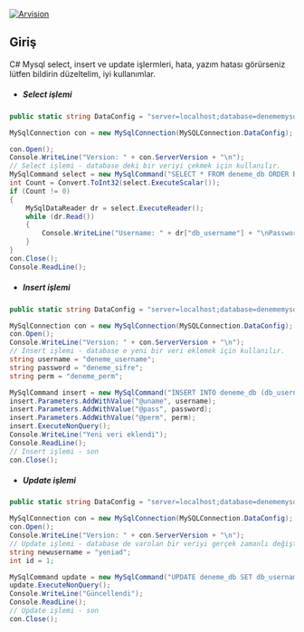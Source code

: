 [![Arvision](https://cdn.discordapp.com/attachments/795066298295910420/817382739199787058/arvision-longtext.png "Arvision")](https://github.com/T3IM4N "Arvision")

## Giriş
C# Mysql select, insert ve update işlermleri, hata, yazım hatası görürseniz lütfen bildirin düzeltelim, iyi kullanımlar.

- ##### Select işlemi

```csharp
public static string DataConfig = "server=localhost;database=denememysqlcsharp;uid=root;pwd=";

MySqlConnection con = new MySqlConnection(MySQLConnection.DataConfig);

con.Open();
Console.WriteLine("Version: " + con.ServerVersion + "\n");
// Select işlemi - database deki bir veriyi çekmek için kullanılır.
MySqlCommand select = new MySqlCommand("SELECT * FROM deneme_db ORDER BY id ASC", con);
int Count = Convert.ToInt32(select.ExecuteScalar());
if (Count != 0)
{
	MySqlDataReader dr = select.ExecuteReader();
	while (dr.Read())
	{
		Console.WriteLine("Username: " + dr["db_username"] + "\nPassword: "+ dr["db_password"] +"\nPerm: " + dr["db_perm"] + "\n");
	}
}
con.Close();
Console.ReadLine();
```

- ##### Insert işlemi
```csharp
public static string DataConfig = "server=localhost;database=denememysqlcsharp;uid=root;pwd=";

MySqlConnection con = new MySqlConnection(MySQLConnection.DataConfig);
con.Open();
Console.WriteLine("Version: " + con.ServerVersion + "\n");
// Insert işlemi - database e yeni bir veri eklemek için kullanılır.
string username = "deneme_username";
string password = "deneme_sifre";
string perm = "deneme_perm";

MySqlCommand insert = new MySqlCommand("INSERT INTO deneme_db (db_username,db_password,db_perm) VALUES (@uname,@pass,@perm)", con);
insert.Parameters.AddWithValue("@uname", username);
insert.Parameters.AddWithValue("@pass", password);
insert.Parameters.AddWithValue("@perm", perm);
insert.ExecuteNonQuery();
Console.WriteLine("Yeni veri eklendi");
Console.ReadLine();
// Insert işlemi - son
con.Close();
```

- ##### Update işlemi

```csharp
public static string DataConfig = "server=localhost;database=denememysqlcsharp;uid=root;pwd=";

MySqlConnection con = new MySqlConnection(MySQLConnection.DataConfig);
con.Open();
Console.WriteLine("Version: " + con.ServerVersion + "\n");
// Update işlemi - database de varolan bir veriyi gerçek zamanlı değiştirmek için kullanılır.
string newusername = "yeniad";
int id = 1;

MySqlCommand update = new MySqlCommand("UPDATE deneme_db SET db_username='" + newusername + "' WHERE id='"+ id +"'", con);
update.ExecuteNonQuery();
Console.WriteLine("Güncellendi");
Console.ReadLine();
// Update işlemi - son
con.Close();
```

